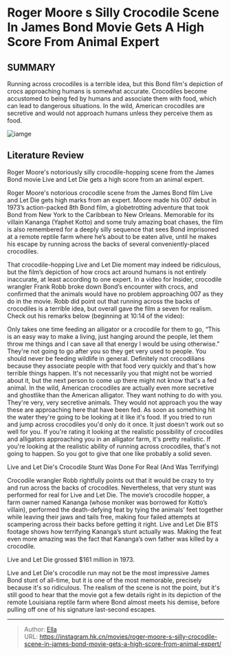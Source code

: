 # Roger Moore s Silly Crocodile Scene In James Bond Movie Gets A High Score From Animal Expert


## SUMMARY 



  Running across crocodiles is a terrible idea, but this Bond film&#39;s depiction of crocs approaching humans is somewhat accurate.   Crocodiles become accustomed to being fed by humans and associate them with food, which can lead to dangerous situations.   In the wild, American crocodiles are secretive and would not approach humans unless they perceive them as food.  

![iamge](https://static1.srcdn.com/wordpress/wp-content/uploads/2024/01/roger-moore-as-james-bond-in-live-and-let-die.jpg)

## Literature Review

Roger Moore&#39;s notoriously silly crocodile-hopping scene from the James Bond movie Live and Let Die gets a high score from an animal expert.




Roger Moore&#39;s notorious crocodile scene from the James Bond film Live and Let Die gets high marks from an expert. Moore made his 007 debut in 1973’s action-packed 8th Bond film, a globetrotting adventure that took Bond from New York to the Caribbean to New Orleans. Memorable for its villain Kananga (Yaphet Kotto) and some truly amazing boat chases, the film is also remembered for a deeply silly sequence that sees Bond imprisoned at a remote reptile farm where he’s about to be eaten alive, until he makes his escape by running across the backs of several conveniently-placed crocodiles.




That crocodile-hopping Live and Let Die moment may indeed be ridiculous, but the film’s depiction of how crocs act around humans is not entirely inaccurate, at least according to one expert. In a video for Insider, crocodile wrangler Frank Robb broke down Bond’s encounter with crocs, and confirmed that the animals would have no problem approaching 007 as they do in the movie. Robb did point out that running across the backs of crocodiles is a terrible idea, but overall gave the film a seven for realism. Check out his remarks below (beginning at 10:14 of the video):


Only takes one time feeding an alligator or a crocodile for them to go, “This is an easy way to make a living, just hanging around the people, let them throw me things and I can save all that energy I would be using otherwise.” They&#39;re not going to go after you so they get very used to people. You should never be feeding wildlife in general. Definitely not crocodilians because they associate people with that food very quickly and that&#39;s how terrible things happen. It&#39;s not necessarily you that might not be worried about it, but the next person to come up there might not know that&#39;s a fed animal.
In the wild, American crocodiles are actually even more secretive and ghostlike than the American alligator. They want nothing to do with you. They&#39;re very, very secretive animals. They would not approach you the way these are approaching here that have been fed. As soon as something hit the water they&#39;re going to be looking at it like it&#39;s food.
If you tried to run and jump across crocodiles you&#39;d only do it once. It just doesn&#39;t work out so well for you. If you&#39;re rating it looking at the realistic possibility of crocodiles and alligators approaching you in an alligator farm, it&#39;s pretty realistic. If you&#39;re looking at the realistic ability of running across crocodiles, that&#39;s not going to happen. So you got to give that one like probably a solid seven.






 


 Live and Let Die&#39;s Crocodile Stunt Was Done For Real (And Was Terrifying) 
          

Crocodile wrangler Robb rightfully points out that it would be crazy to try and run across the backs of crocodiles. Nevertheless, that very stunt was performed for real for Live and Let Die. The movie’s crocodile hopper, a farm owner named Kananga (whose moniker was borrowed for Kotto’s villain), performed the death-defying feat by tying the animals’ feet together while leaving their jaws and tails free, making four failed attempts at scampering across their backs before getting it right. Live and Let Die BTS footage shows how terrifying Kananga’s stunt actually was. Making the feat even more amazing was the fact that Kananga’s own father was killed by a crocodile.






Live and Let Die grossed $161 million in 1973.




Live and Let Die&#39;s crocodile run may not be the most impressive James Bond stunt of all-time, but it is one of the most memorable, precisely because it&#39;s so ridiculous. The realism of the scene is not the point, but it&#39;s still good to hear that the movie got a few details right in its depiction of the remote Louisiana reptile farm where Bond almost meets his demise, before pulling off one of his signature last-second escapes.



---

> Author: [Ella](https://instagram.hk.cn/)  
> URL: https://instagram.hk.cn/movies/roger-moore-s-silly-crocodile-scene-in-james-bond-movie-gets-a-high-score-from-animal-expert/  

